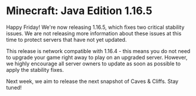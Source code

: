 # Minecraft: Java Edition 1.16.5

Happy Friday! We're now releasing 1.16.5, which fixes two critical stability issues. We are not releasing more information about these issues at this time to protect servers that have not yet updated.

This release is network compatible with 1.16.4 - this means you do not need to upgrade your game right away to play on an upgraded server. However, we highly encourage all server owners to update as soon as possible to apply the stability fixes.

Next week, we aim to release the next snapshot of Caves & Cliffs. Stay tuned!